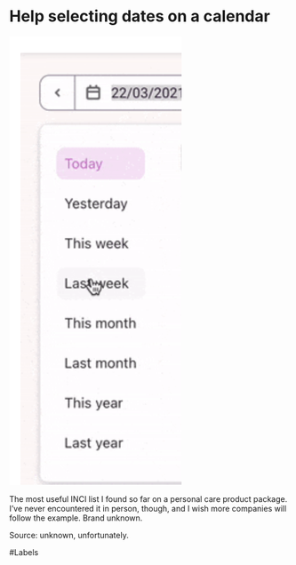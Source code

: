 # Help selecting dates on a calendar

![toothpaste tube with a table showing the ingredients, where they come from, and what they do](./assets/calendar-date-selection.jpg)

The most useful INCI list I found so far on a personal care product package. I’ve never encountered it in person, though, and I wish more companies will follow the example. Brand unknown.

Source: unknown, unfortunately.

#Labels
